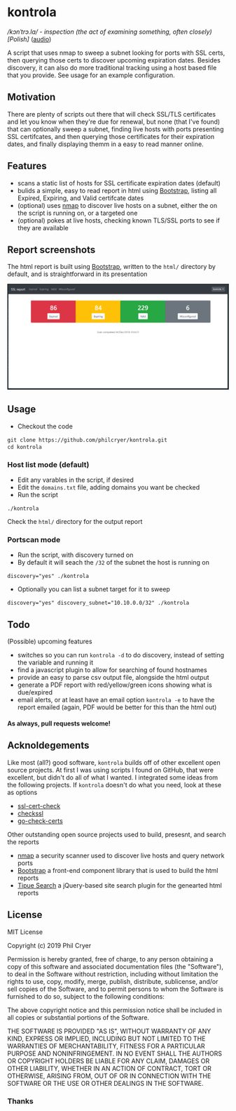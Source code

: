 # kontrola

_/kɔnˈtrɔ.la/ - inspection (the act of examining something, often closely) [Polish]_ (<a href="https://commons.wikimedia.org/wiki/File:Pl-kontrola.ogg?embedplayer=yes">audio</a>) 

A script that uses nmap to sweep a subnet looking for ports with SSL certs, then querying those certs to discover upcoming expiration dates. Besides discovery, it can also do more traditional tracking using a host based file that you provide. See usage for an example configuration.

## Motivation

There are plenty of scripts out there that will check SSL/TLS certificates and let you know when they're due for renewal, but none (that I've found) that can optionally sweep a subnet, finding live hosts with ports presenting SSL certifcates, and then querying those certificates for their expiration dates, and finally displaying themm in a easy to read manner online.

## Features

* scans a static list of hosts for SSL certificate expiration dates (default)
* bulids a simple, easy to read report in html using [Bootstrap](https://getbootstrap.com), listing all Expired, Expiring, and Valid certifcate dates
* (optional) uses [nmap](https://nmap.org) to discover live hosts on a subnet, either the on the script is running on, or a targeted one
* (optional) pokes at live hosts, checking known TLS/SSL ports to see if they are available

## Report screenshots

The html report is built using [Bootstrap](http://getbootstrap.com/), written to the `html/` directory by default, and is straightforward in its presentation

<div align="center"><img src="src/screenshot.png" border="1" alt="Screenshot"></div>

## Usage

* Checkout the code

```
git clone https://github.com/philcryer/kontrola.git
cd kontrola
```

### Host list mode (default)

* Edit any varables in the script, if desired
* Edit the `domains.txt` file, adding domains you want be checked
* Run the script

```
./kontrola
```

Check the `html/` directory for the output report

### Portscan mode

* Run the script, with discovery turned on
* By default it will seach the `/32` of the subnet the host is running on 

```
discovery="yes" ./kontrola 
```

* Optionally you can list a subnet target for it to sweep

```
discovery="yes" discovery_subnet="10.10.0.0/32" ./kontrola 
```

## Todo

(Possible) upcoming features

* switches so you can run `kontrola -d` to do discovery, instead of setting the variable and running it
* find a javascript plugin to allow for searching of found hostnames
* provide an easy to parse csv output file, alongside the html output
* generate a PDF report with red/yellow/green icons showing what is due/expired
* email alerts, or at least have an email option `kontrola -e` to have the report emailed (again, PDF would be better for this than the html out)

#### As always, pull requests welcome!

## Acknoldegements

Like most (all?) good software, `kontrola` builds off of other excellent open source projects. At first I was using scripts I found on GitHub, that were excellent, but didn't do all of what I wanted. I integrated some ideas from the following projects. If `kontrola` doesn't do what you need, look at these as options

* [ssl-cert-check](https://github.com/Matty9191/ssl-cert-check)
* [checkssl](https://github.com/srvrco/checkssl)
* [go-check-certs](https://github.com/timewasted/go-check-certs)

Other outstanding open source projects used to build, presesnt, and search the reports

* [nmap](https://nmap.org/) a security scanner used to discover live hosts and query network ports
* [Bootstrap](http://getbootstrap.com/) a front-end component library that is used to build the html reports
* [Tipue Search](http://www.tipue.com/search/) a jQuery-based site search plugin for the genearted html reports

## License

MIT License

Copyright (c) 2019 Phil Cryer

Permission is hereby granted, free of charge, to any person obtaining a copy
of this software and associated documentation files (the "Software"), to deal
in the Software without restriction, including without limitation the rights
to use, copy, modify, merge, publish, distribute, sublicense, and/or sell
copies of the Software, and to permit persons to whom the Software is
furnished to do so, subject to the following conditions:

The above copyright notice and this permission notice shall be included in all
copies or substantial portions of the Software.

THE SOFTWARE IS PROVIDED "AS IS", WITHOUT WARRANTY OF ANY KIND, EXPRESS OR
IMPLIED, INCLUDING BUT NOT LIMITED TO THE WARRANTIES OF MERCHANTABILITY,
FITNESS FOR A PARTICULAR PURPOSE AND NONINFRINGEMENT. IN NO EVENT SHALL THE
AUTHORS OR COPYRIGHT HOLDERS BE LIABLE FOR ANY CLAIM, DAMAGES OR OTHER
LIABILITY, WHETHER IN AN ACTION OF CONTRACT, TORT OR OTHERWISE, ARISING FROM,
OUT OF OR IN CONNECTION WITH THE SOFTWARE OR THE USE OR OTHER DEALINGS IN THE
SOFTWARE.

### Thanks
